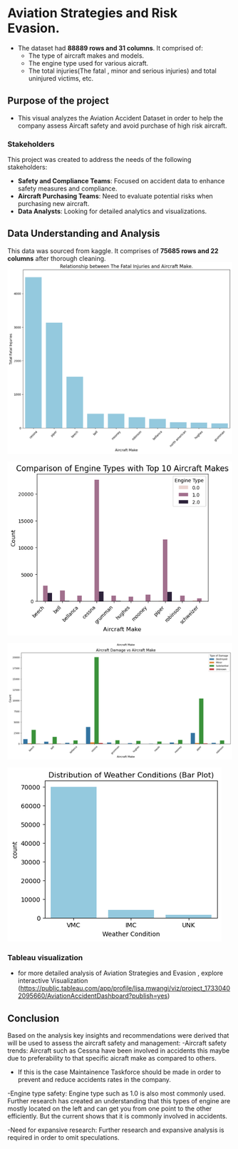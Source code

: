 # Aviation Strategies and Risk Evasion.
- The dataset had **88889 rows and 31 columns**. It comprised of:
    - The type of aircraft makes and models.
    - The engine type used for various aicraft. 
    - The total injuries(The fatal , minor and serious injuries) and total uninjured victims, etc.
## Purpose of the project
- This visual analyzes the Aviation Accident Dataset in order to help the company assess Aircaft safety and avoid purchase of high risk aircraft.
### Stakeholders
This project was created to address the needs of the following stakeholders:
- **Safety and Compliance Teams**: Focused on accident data to enhance safety measures and compliance.
- **Aircraft Purchasing Teams**: Need to evaluate potential risks when purchasing new aircraft.
- **Data Analysts**: Looking for detailed analytics and visualizations.

## Data Understanding and Analysis
This data was sourced from kaggle. It comprises of **75685 rows and 22 columns** after thorough cleaning.
![alt text](download.png)

![alt text](download-1.png)

![alt text](image.png)

![alt text](download-2.png)
### Tableau visualization
- for more detailed analysis of Aviation Strategies and Evasion , explore interactive Visualization
(https://public.tableau.com/app/profile/lisa.mwangi/viz/project_17330402095660/AviationAccidentDashboard?publish=yes)

## Conclusion
Based on the analysis key insights and recommendations were derived that will be used to assess the aircraft safety and management:
-Aircraft safety trends: Aircraft such as Cessna have been involved in accidents this maybe due to preferability to that specific aicraft make as compared to others. 
 - If this is the case Maintainence Taskforce should be made in order to prevent and reduce accidents rates in the company.

-Engine type safety: Engine type such as 1.0 is also most commonly used. Further research has created an understanding that this types of engine are mostly located on the left and can get you from one point to the other efficiently. But the current shows that it is commonly involved in accidents.

-Need for expansive research: Further research and expansive analysis is required in order to omit speculations.

